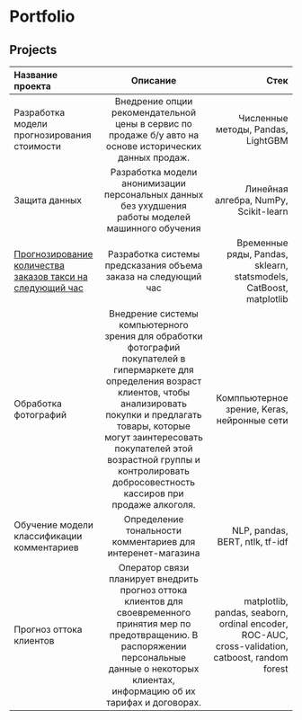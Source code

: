 # Portfolio
## Projects
| Название проекта  | Описание  | Стек |
|:------------- |:---------------:| -------------:|
| Разработка модели прогнозирования стоимости| Внедрение опции рекомендательной цены в сервис по продаже б/у авто на основе исторических данных продаж.| Численные методы, Pandas, LightGBM |
| Защита данных     | Разработка модели анонимизации персональных данных без ухудшения работы моделей машинного обучения |         Линейная алгебра, NumPy, Scikit-learn   |
|[Прогнозирование количества заказов такси на следующий час](https://github.com/KDSmaster/Portfolio/tree/main/%D0%92%D1%80%D0%B5%D0%BC%D0%B5%D0%BD%D0%BD%D1%8B%D0%B5%20%D1%80%D1%8F%D0%B4%D1%8B_%D0%BF%D1%80%D0%BE%D0%B3%D0%BD%D0%BE%D0%B7%D0%B8%D1%80%D0%BE%D0%B2%D0%B0%D0%BD%D0%B8%D0%B5%20%D0%B7%D0%B0%D0%BA%D0%B0%D0%B7%D0%BE%D0%B2)|Разработка системы предсказания объема заказа на следующий час |       Временные ряды, Pandas, sklearn, statsmodels, CatBoost, matplotlib|
| Обработка фотографий | Внедрение системы компьютерного зрения для обработки фотографий покупателей в гипермаркете для определения возраст клиентов, чтобы анализировать покупки и предлагать товары, которые могут заинтересовать покупателей этой возрастной группы и контролировать добросовестность кассиров при продаже алкоголя.|  Комппьютерное зрение, Keras, нейронные сети|
| Обучение модели классификации комментариев | Определение тональности комментариев для интеренет-магазина |  NLP, pandas, BERT, ntlk, tf-idf |
| Прогноз оттока клиентов | Оператор связи планирует внедрить прогноз оттока клиентов для своевременного принятия мер по предотвращению. В распоряжении персональные данные о некоторых клиентах, информацию об их тарифах и договорах. |  matplotlib, pandas, seaborn, ordinal encoder, ROC-AUC, cross-validation, catboost, random forest |
